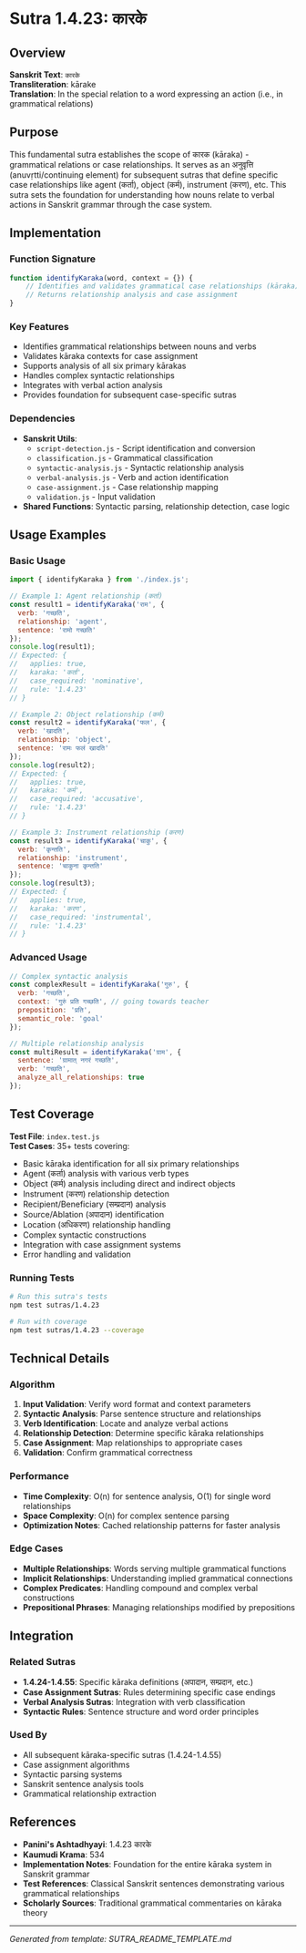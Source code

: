 # Sutra 1.4.23: कारके

## Overview

**Sanskrit Text**: `कारके`  
**Transliteration**: kārake  
**Translation**: In the special relation to a word expressing an action (i.e., in grammatical relations)

## Purpose

This fundamental sutra establishes the scope of कारक (kāraka) - grammatical relations or case relationships. It serves as an अनुवृत्ति (anuvṛtti/continuing element) for subsequent sutras that define specific case relationships like agent (कर्ता), object (कर्म), instrument (करण), etc. This sutra sets the foundation for understanding how nouns relate to verbal actions in Sanskrit grammar through the case system.

## Implementation

### Function Signature
```javascript
function identifyKaraka(word, context = {}) {
    // Identifies and validates grammatical case relationships (kāraka)
    // Returns relationship analysis and case assignment
}
```

### Key Features
- Identifies grammatical relationships between nouns and verbs
- Validates kāraka contexts for case assignment
- Supports analysis of all six primary kārakas
- Handles complex syntactic relationships
- Integrates with verbal action analysis
- Provides foundation for subsequent case-specific sutras

### Dependencies
- **Sanskrit Utils**: 
  - `script-detection.js` - Script identification and conversion
  - `classification.js` - Grammatical classification
  - `syntactic-analysis.js` - Syntactic relationship analysis
  - `verbal-analysis.js` - Verb and action identification
  - `case-assignment.js` - Case relationship mapping
  - `validation.js` - Input validation
- **Shared Functions**: Syntactic parsing, relationship detection, case logic

## Usage Examples

### Basic Usage
```javascript
import { identifyKaraka } from './index.js';

// Example 1: Agent relationship (कर्ता)
const result1 = identifyKaraka('राम', { 
  verb: 'गच्छति', 
  relationship: 'agent',
  sentence: 'रामो गच्छति'
});
console.log(result1); 
// Expected: { 
//   applies: true, 
//   karaka: 'कर्ता', 
//   case_required: 'nominative',
//   rule: '1.4.23'
// }

// Example 2: Object relationship (कर्म)
const result2 = identifyKaraka('फल', { 
  verb: 'खादति', 
  relationship: 'object',
  sentence: 'रामः फलं खादति'
});
console.log(result2); 
// Expected: { 
//   applies: true, 
//   karaka: 'कर्म', 
//   case_required: 'accusative',
//   rule: '1.4.23'
// }

// Example 3: Instrument relationship (करण)
const result3 = identifyKaraka('चाकु', { 
  verb: 'कृन्तति', 
  relationship: 'instrument',
  sentence: 'चाकुना कृन्तति'
});
console.log(result3); 
// Expected: { 
//   applies: true, 
//   karaka: 'करण', 
//   case_required: 'instrumental',
//   rule: '1.4.23'
// }
```

### Advanced Usage
```javascript
// Complex syntactic analysis
const complexResult = identifyKaraka('गुरु', { 
  verb: 'गच्छति',
  context: 'गुरुं प्रति गच्छति', // going towards teacher
  preposition: 'प्रति',
  semantic_role: 'goal'
});

// Multiple relationship analysis
const multiResult = identifyKaraka('ग्राम', {
  sentence: 'ग्रामात् नगरं गच्छति',
  verb: 'गच्छति',
  analyze_all_relationships: true
});
```

## Test Coverage

**Test File**: `index.test.js`  
**Test Cases**: 35+ tests covering:
- Basic kāraka identification for all six primary relationships
- Agent (कर्ता) analysis with various verb types
- Object (कर्म) analysis including direct and indirect objects
- Instrument (करण) relationship detection
- Recipient/Beneficiary (सम्प्रदान) analysis
- Source/Ablation (अपादान) identification
- Location (अधिकरण) relationship handling
- Complex syntactic constructions
- Integration with case assignment systems
- Error handling and validation

### Running Tests
```bash
# Run this sutra's tests
npm test sutras/1.4.23

# Run with coverage
npm test sutras/1.4.23 --coverage
```

## Technical Details

### Algorithm
1. **Input Validation**: Verify word format and context parameters
2. **Syntactic Analysis**: Parse sentence structure and relationships
3. **Verb Identification**: Locate and analyze verbal actions
4. **Relationship Detection**: Determine specific kāraka relationships
5. **Case Assignment**: Map relationships to appropriate cases
6. **Validation**: Confirm grammatical correctness

### Performance
- **Time Complexity**: O(n) for sentence analysis, O(1) for single word relationships
- **Space Complexity**: O(n) for complex sentence parsing
- **Optimization Notes**: Cached relationship patterns for faster analysis

### Edge Cases
- **Multiple Relationships**: Words serving multiple grammatical functions
- **Implicit Relationships**: Understanding implied grammatical connections
- **Complex Predicates**: Handling compound and complex verbal constructions
- **Prepositional Phrases**: Managing relationships modified by prepositions

## Integration

### Related Sutras
- **1.4.24-1.4.55**: Specific kāraka definitions (अपादान, सम्प्रदान, etc.)
- **Case Assignment Sutras**: Rules determining specific case endings
- **Verbal Analysis Sutras**: Integration with verb classification
- **Syntactic Rules**: Sentence structure and word order principles

### Used By
- All subsequent kāraka-specific sutras (1.4.24-1.4.55)
- Case assignment algorithms
- Syntactic parsing systems
- Sanskrit sentence analysis tools
- Grammatical relationship extraction

## References

- **Panini's Ashtadhyayi**: 1.4.23 कारके
- **Kaumudi Krama**: 534
- **Implementation Notes**: Foundation for the entire kāraka system in Sanskrit grammar
- **Test References**: Classical Sanskrit sentences demonstrating various grammatical relationships
- **Scholarly Sources**: Traditional grammatical commentaries on kāraka theory

---

*Generated from template: SUTRA_README_TEMPLATE.md*
